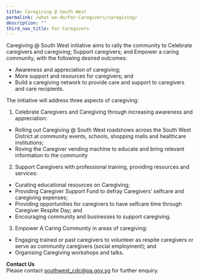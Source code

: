 ```yaml
---
title: Caregiving @ South West
permalink: /what-we-do/For-Caregivers/caregiving/
description: ""
third_nav_title: For Caregivers
---
```

Caregiving @ South West initiative aims to rally the community to Celebrate caregivers and caregiving; Support caregivers; and Empower a caring community, with the following desired outcomes:

*   Awareness and appreciation of caregiving;
*   More support and resources for caregivers; and
*   Build a caregiving network to provide care and support to caregivers and care recipients.

The initiative will address three aspects of caregiving:

1.  Celebrate Caregivers and Caregiving through increasing awareness and appreciation:  
*  Rolling out Caregiving @ South West roadshows across the South West District at community events, schools, shopping malls and healthcare institutions;
* Roving the Caregiver vending machine to educate and bring relevant information to the community 

2.  Support Caregivers with professional training, providing resources and services:
*   Curating educational resources on Caregiving;
*   Providing Caregiver Support Fund to defray Caregivers’ selfcare and caregiving expenses;
*   Providing opportunities for caregivers to have selfcare time through Caregiver Respite Day; and
*   Encouraging community and businesses to support caregiving.


3. Empower A Caring Community in areas of caregiving:

*   Engaging trained or past caregivers to volunteer as respite caregivers or serve as community caregivers (social employment); and
*   Organising Caregiving workshops and talks.

**Contact Us**  
Please contact  [southwest_cdc@pa.gov.sg](mailto:southwest_cdc@pa.gov.sg) for further enquiry.